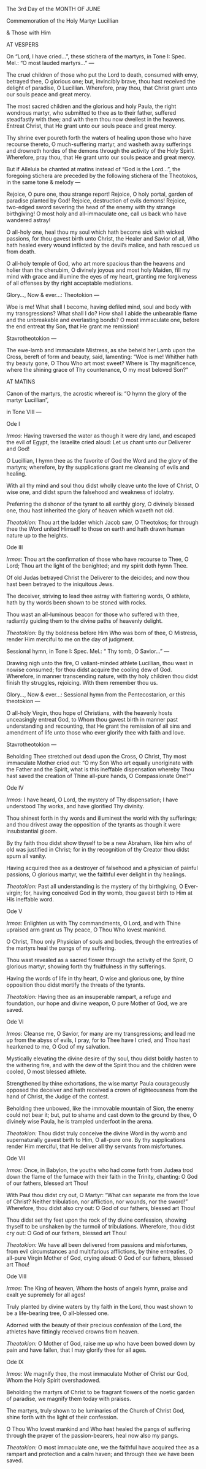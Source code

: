 The 3rd Day of the MONTH OF JUNE

Commemoration of the Holy Martyr Lucillian

& Those with Him

AT VESPERS

On “Lord, I have cried…”, these stichera of the martyrs, in Tone I: Spec. Mel.: “O most lauded martyrs…” —

The cruel children of those who put the Lord to death, consumed with envy, betrayed thee, O glorious one; but, invincibly brave, thou hast received the delight of paradise, O Lucillian. Wherefore, pray thou, that Christ grant unto our souls peace and great mercy.

The most sacred children and the glorious and holy Paula, the right wondrous martyr, who submitted to thee as to their father, suffered steadfastly with thee; and with them thou now dwellest in the heavens. Entreat Christ, that He grant unto our souls peace and great mercy.

Thy shrine ever poureth forth the waters of healing upon those who have recourse thereto, O much-suffering martyr, and washeth away sufferings and drowneth hordes of the demons through the activity of the Holy Spirit. Wherefore, pray thou, that He grant unto our souls peace and great mercy.

But if Alleluia be chanted at matins instead of “God is the Lord…”, the foregoing stichera are preceded by the following stichera of the Theotokos, in the same tone & melody —

Rejoice, O pure one, thou strange report! Rejoice, O holy portal, garden of paradise planted by God! Rejoice, destruction of evils demons! Rejoice, two-edged sword severing the head of the enemy with thy strange birthgiving! O most holy and all-immaculate one, call us back who have wandered astray!

O all-holy one, heal thou my soul which hath become sick with wicked passions, for thou gavest birth unto Christ, the Healer and Savior of all, Who hath healed every wound inflicted by the devil’s malice, and hath rescued us from death.

O all-holy temple of God, who art more spacious than the heavens and holier than the cherubim, O divinely joyous and most holy Maiden, fill my mind with grace and illumine the eyes of my heart, granting me forgiveness of all offenses by thy right acceptable mediations.

Glory…, Now & ever…: Theotokion —

Woe is me! What shall I become, having defiled mind, soul and body with my transgressions? What shall I do? How shall I abide the unbearable flame and the unbreakable and everlasting bonds? O most immaculate one, before the end entreat thy Son, that He grant me remission!

Stavrotheotokion —

The ewe-lamb and immaculate Mistress, as she beheld her Lamb upon the Cross, bereft of form and beauty, said, lamenting: “Woe is me! Whither hath thy beauty gone, O Thou Who art most sweet? Where is Thy magnificence, where the shining grace of Thy countenance, O my most beloved Son?”

AT MATINS

Canon of the martyrs, the acrostic whereof is: “O hymn the glory of the martyr Lucillian”,

in Tone VIII —

Ode I

*Irmos:* Having traversed the water as though it were dry land, and escaped the evil of Egypt, the Israelite cried aloud: Let us chant unto our Deliverer and God!

O Lucillian, I hymn thee as the favorite of God the Word and the glory of the martyrs; wherefore, by thy supplications grant me cleansing of evils and healing.

With all thy mind and soul thou didst wholly cleave unto the love of Christ, O wise one, and didst spurn the falsehood and weakness of idolatry.

Preferring the dishonor of the tyrant to all earthly glory, O divinely blessed one, thou hast inherited the glory of heaven which waxeth not old.

*Theotokion:* Thou art the ladder which Jacob saw, O Theotokos; for through thee the Word united Himself to those on earth and hath drawn human nature up to the heights.

Ode III

*Irmos:* Thou art the confirmation of those who have recourse to Thee, O Lord; Thou art the light of the benighted; and my spirit doth hymn Thee.

Of old Judas betrayed Christ the Deliverer to the deicides; and now thou hast been betrayed to the iniquitous Jews.

The deceiver, striving to lead thee astray with flattering words, O athlete, hath by thy words been shown to be stoned with rocks.

Thou wast an all-luminous beacon for those who suffered with thee, radiantly guiding them to the divine paths of heavenly delight.

*Theotokion:* By thy boldness before Him Who was born of thee, O Mistress, render Him merciful to me on the day of judgment.

Sessional hymn, in Tone I: Spec. Mel.: “ Thy tomb, O Savior…” —

Drawing nigh unto the fire, O valiant-minded athlete Lucillian, thou wast in nowise consumed; for thou didst acquire the cooling dew of God. Wherefore, in manner transcending nature, with thy holy children thou didst finish thy struggles, rejoicing. With them remember thou us.

Glory…, Now & ever…: Sessional hymn from the Pentecostarion, or this theotokion —

O all-holy Virgin, thou hope of Christians, with the heavenly hosts unceasingly entreat God, to Whom thou gavest birth in manner past understanding and recounting, that He grant the remission of all sins and amendment of life unto those who ever glorify thee with faith and love.

Stavrotheotokion —

Beholding Thee stretched out dead upon the Cross, O Christ, Thy most immaculate Mother cried out: “O my Son Who art equally unoriginate with the Father and the Spirit, what is this ineffable dispensation whereby Thou hast saved the creation of Thine all-pure hands, O Compassionate One?”

Ode IV

*Irmos:* I have heard, O Lord, the mystery of Thy dispensation; I have understood Thy works, and have glorified Thy divinity.

Thou shinest forth in thy words and illuminest the world with thy sufferings; and thou drivest away the opposition of the tyrants as though it were insubstantial gloom.

By thy faith thou didst show thyself to be a new Abraham, like him who of old was justified in Christ; for in thy recognition of thy Creator thou didst spurn all vanity.

Having acquired thee as a destroyer of falsehood and a physician of painful passions, O glorious martyr, we the faithful ever delight in thy healings.

*Theotokion:* Past all understanding is the mystery of thy birthgiving, O Ever-virgin; for, having conceived God in thy womb, thou gavest birth to Him at His ineffable word.

Ode V

*Irmos:* Enlighten us with Thy commandments, O Lord, and with Thine upraised arm grant us Thy peace, O Thou Who lovest mankind.

O Christ, Thou only Physician of souls and bodies, through the entreaties of the martyrs heal the pangs of my suffering.

Thou wast revealed as a sacred flower through the activity of the Spirit, O glorious martyr, showing forth thy fruitfulness in thy sufferings.

Having the words of life in thy heart, O wise and glorious one, by thine opposition thou didst mortify the threats of the tyrants.

*Theotokion:* Having thee as an insuperable rampart, a refuge and foundation, our hope and divine weapon, O pure Mother of God, we are saved.

Ode VI

*Irmos:* Cleanse me, O Savior, for many are my transgressions; and lead me up from the abyss of evils, I pray, for to Thee have I cried, and Thou hast hearkened to me, O God of my salvation.

Mystically elevating the divine desire of thy soul, thou didst boldly hasten to the withering fire, and with the dew of the Spirit thou and the children were cooled, O most blessed athlete.

Strengthened by thine exhortations, the wise martyr Paula courageously opposed the deceiver and hath received a crown of righteousness from the hand of Christ, the Judge of the contest.

Beholding thee unbowed, like the immovable mountain of Sion, the enemy could not bear it; but, put to shame and cast down to the ground by thee, O divinely wise Paula, he is trampled underfoot in the arena.

*Theotokion:* Thou didst truly conceive the divine Word in thy womb and supernaturally gavest birth to Him, O all-pure one. By thy supplications render Him merciful, that He deliver all thy servants from misfortunes.

Ode VII

*Irmos:* Once, in Babylon, the youths who had come forth from Judæa trod down the flame of the furnace with their faith in the Trinity, chanting: O God of our fathers, blessed art Thou!

With Paul thou didst cry out, O Martyr: “What can separate me from the love of Christ? Neither tribulation, nor affliction, nor wounds, nor the sword!” Wherefore, thou didst also cry out: O God of our fathers, blessed art Thou!

Thou didst set thy feet upon the rock of thy divine confession, showing thyself to be unshaken by the turmoil of tribulations. Wherefore, thou didst cry out: O God of our fathers, blessed art Thou!

*Theotokion:* We have all been delivered from passions and misfortunes, from evil circumstances and multifarious afflictions, by thine entreaties, O all-pure Virgin Mother of God, crying aloud: O God of our fathers, blessed art Thou!

Ode VIII

*Irmos:* The King of heaven, Whom the hosts of angels hymn, praise and exalt ye supremely for all ages!

Truly planted by divine waters by thy faith in the Lord, thou wast shown to be a life-bearing tree, O all-blessed one.

Adorned with the beauty of their precious confession of the Lord, the athletes have fittingly received crowns from heaven.

*Theotokion:* O Mother of God, raise me up who have been bowed down by pain and have fallen, that I may glorify thee for all ages.

Ode IX

*Irmos:* We magnify thee, the most immaculate Mother of Christ our God, Whom the Holy Spirit overshadowed.

Beholding the martyrs of Christ to be fragrant flowers of the noetic garden of paradise, we magnify them today with praises.

The martyrs, truly shown to be luminaries of the Church of Christ God, shine forth with the light of their confession.

O Thou Who lovest mankind and Who hast healed the pangs of suffering through the prayer of the passion-bearers, heal now also my pangs.

*Theotokion:* O most immaculate one, we the faithful have acquired thee as a rampart and protection and a calm haven; and through thee we have been saved.

